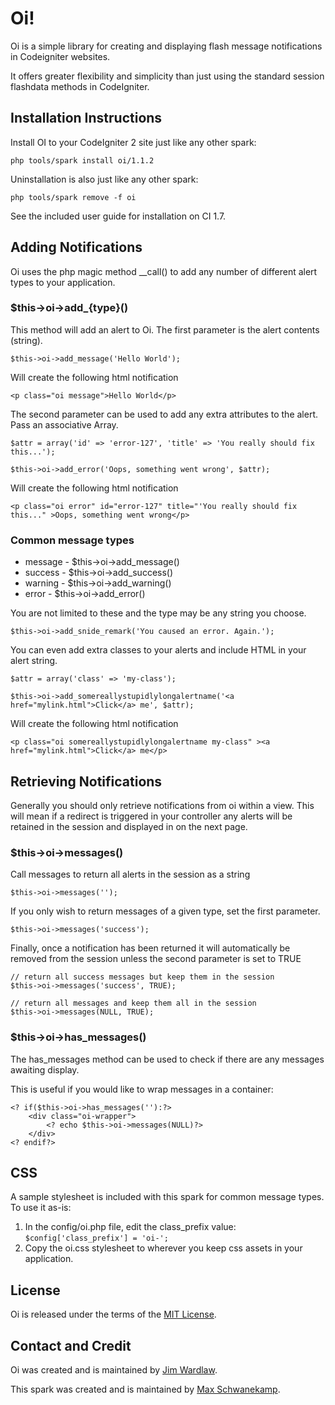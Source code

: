 # Oi!

Oi is a simple library for creating and displaying flash message notifications in Codeigniter websites.  

It offers greater flexibility and simplicity than just using the standard session flashdata methods in CodeIgniter. 

## Installation Instructions

Install OI to your CodeIgniter 2 site just like any other spark:

    php tools/spark install oi/1.1.2
    
Uninstallation is also just like any other spark:

    php tools/spark remove -f oi

See the included user guide for installation on CI 1.7.

## Adding Notifications

Oi uses the php magic method __call() to add any number of different alert types to your application.

### $this->oi->add_{type}()

This method will add an alert to Oi. The first parameter is the alert contents (string).

	$this->oi->add_message('Hello World');

Will create the following html notification

	<p class="oi message">Hello World</p>
	
The second parameter can be used to add any extra attributes to the alert. Pass an associative 	Array.

	$attr = array('id' => 'error-127', 'title' => 'You really should fix this...'); 
             
	$this->oi->add_error('Oops, something went wrong', $attr);

Will create the following html notification 
 
	<p class="oi error" id="error-127" title="'You really should fix this..." >Oops, something went wrong</p>

### Common message types

- message - $this->oi->add_message()
- success - $this->oi->add_success()
- warning - $this->oi->add_warning()
- error - $this->oi->add_error()

You are not limited to these and the type may be any string you choose. 

    $this->oi->add_snide_remark('You caused an error. Again.');

You can even add extra classes to your alerts and include HTML in your alert string.

	$attr = array('class' => 'my-class'); 
	
	$this->oi->add_somereallystupidlylongalertname('<a href="mylink.html">Click</a> me', $attr);

Will create the following html notification

	<p class="oi somereallystupidlylongalertname my-class" ><a href="mylink.html">Click</a> me</p>

## Retrieving Notifications

Generally you should only retrieve notifications from oi within a view. This will mean if a redirect is triggered in your controller any alerts will be retained in the session and displayed in on the next page.

### $this->oi->messages()

Call messages to return all alerts in the session as a string

	$this->oi->messages('');

If you only wish to return messages of a given type, set the first parameter.

	$this->oi->messages('success');

Finally, once a notification has been returned it will automatically be removed from the session unless the second parameter is set to TRUE

	// return all success messages but keep them in the session 
	$this->oi->messages('success', TRUE); 

	// return all messages and keep them all in the session 
	$this->oi->messages(NULL, TRUE);

### $this->oi->has_messages()

The has_messages method can be used to check if there are any messages awaiting display.

This is useful if you would like to wrap messages in a container:

	<? if($this->oi->has_messages(''):?>  
	    <div class="oi-wrapper"> 
	        <? echo $this->oi->messages(NULL)?> 
	    </div> 
	<? endif?>

## CSS

A sample stylesheet is included with this spark for common message types.  To use it as-is:
 
1. In the config/oi.php file, edit the class_prefix value: `$config['class_prefix'] = 'oi-';`
2. Copy the oi.css stylesheet to wherever you keep css assets in your application.

## License

Oi is released under the terms of the [MIT License](http://www.opensource.org/licenses/mit-license.php).

## Contact and Credit

Oi was created and is maintained by [Jim Wardlaw](http://www.stucktogetherwithtape.com).

This spark was created and is maintained by [Max Schwanekamp](https://github.com/anaxamaxan/Oi).

